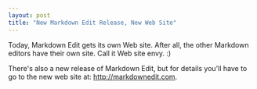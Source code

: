 ```yaml
---
layout: post  
title: "New Markdown Edit Release, New Web Site"
---
```


Today, Markdown Edit gets its own Web site. After all, the other
Markdown editors have their own site. Call it Web site envy. :)

There's also a new release of Markdown Edit, but for details you'll have
to go to the new web site at: <http://markdownedit.com>.
